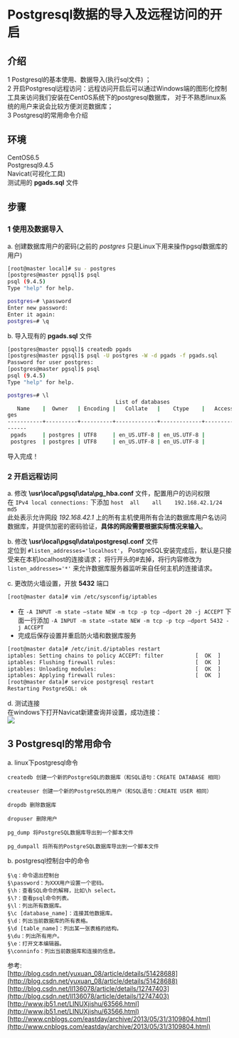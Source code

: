 # Postgresql数据的导入及远程访问的开启
## 介绍
1 Postgresql的基本使用、数据导入(执行sql文件)  ；  
2 开启Postgresql远程访问：远程访问开启后可以通过Windows端的图形化控制工具来访问我们安装在CentOS系统下的postgresql数据库，
对于不熟悉linux系统的用户来说会比较方便浏览数据库；  
3 Postgresql的常用命令介绍
## 环境
CentOS6.5  
Postgresql9.4.5  
Navicat(可视化工具)  
测试用的 **pgads.sql** 文件
## 步骤
### 1 使用及数据导入
a. 创建数据库用户的密码(之前的 *postgres* 只是Linux下用来操作pgsql数据库的用户)

```bash
[root@master local]# su - postgres
[postgres@master pgsql]$ psql
psql (9.4.5)
Type "help" for help.

postgres=# \password
Enter new password: 
Enter it again: 
postgres=# \q
```

b. 导入现有的 **pgads.sql** 文件

```bash
[postgres@master pgsql]$ createdb pgads
[postgres@master pgsql]$ psql -U postgres -W -d pgads -f pgads.sql
Password for user postgres: 
[postgres@master pgsql]$ psql
psql (9.4.5)
Type "help" for help.

postgres=# \l
                                  List of databases
   Name    |  Owner   | Encoding |   Collate   |    Ctype    |   Access privile
ges   
-----------+----------+----------+-------------+-------------+-----------------
------
 pgads     | postgres | UTF8     | en_US.UTF-8 | en_US.UTF-8 | 
 postgres  | postgres | UTF8     | en_US.UTF-8 | en_US.UTF-8 | 
```
导入完成！

### 2 开启远程访问
a. 修改 **\usr\local\pgsql\data\pg_hba.conf** 文件，配置用户的访问权限  
在 `IPv4 local connections:` 下添加 `host  all    all    192.168.42.1/24    md5`  
此处表示允许网段 *192.168.42.1* 上的所有主机使用所有合法的数据库用户名访问数据库，并提供加密的密码验证，**具体的网段需要根据实际情况来输入**。

b. 修改 **\usr\local\pgsql\data\postgresql.conf** 文件  
定位到 `#listen_addresses='localhost'`， PostgreSQL安装完成后，默认是只接受来在本机localhost的连接请求；
将行开头的#去掉，将行内容修改为 `listen_addresses='*'` 来允许数据库服务器监听来自任何主机的连接请求。

c. 更改防火墙设置，开放 **5432** 端口

```bash
[root@master data]# vim /etc/sysconfig/iptables
```
+ 在 `-A INPUT -m state –state NEW -m tcp -p tcp –dport 20 -j ACCEPT` 下面一行添加 `-A INPUT -m state –state NEW -m tcp -p tcp –dport 5432 -j ACCEPT`  
+ 完成后保存设置并重启防火墙和数据库服务
```bash
[root@master data]# /etc/init.d/iptables restart
iptables: Setting chains to policy ACCEPT: filter          [  OK  ]
iptables: Flushing firewall rules:                         [  OK  ]
iptables: Unloading modules:                               [  OK  ]
iptables: Applying firewall rules:                         [  OK  ]
[root@master data]# service postgresql restart
Restarting PostgreSQL: ok
```

d. 测试连接  
在windows下打开Navicat新建查询并设置，成功连接：  
![](http://ww3.sinaimg.cn/large/82c8e86egw1fb3ftokrahj20gh0ip40f.jpg)

## 3 Postgresql的常用命令
a. linux下postgresql命令

```
createdb 创建一个新的PostgreSQL的数据库（和SQL语句：CREATE DATABASE 相同） 

createuser 创建一个新的PostgreSQL的用户（和SQL语句：CREATE USER 相同） 

dropdb 删除数据库 

dropuser 删除用户 

pg_dump 将PostgreSQL数据库导出到一个脚本文件 

pg_dumpall 将所有的PostgreSQL数据库导出到一个脚本文件 
```

b. postgresql控制台中的命令

```
§\q：命令退出控制台
§\password：为XXX用户设置一个密码。
§\h：查看SQL命令的解释，比如\h select。
§\?：查看psql命令列表。
§\l：列出所有数据库。
§\c [database_name]：连接其他数据库。
§\d：列出当前数据库的所有表格。
§\d [table_name]：列出某一张表格的结构。
§\du：列出所有用户。
§\e：打开文本编辑器。
§\conninfo：列出当前数据库和连接的信息。
```

参考:  
[http://blog.csdn.net/yuxuan_08/article/details/51428688](http://blog.csdn.net/yuxuan_08/article/details/51428688)  
[http://blog.csdn.net/ll136078/article/details/12747403](http://blog.csdn.net/ll136078/article/details/12747403)  
[http://www.jb51.net/LINUXjishu/63566.html](http://www.jb51.net/LINUXjishu/63566.html)  
[http://www.cnblogs.com/eastday/archive/2013/05/31/3109804.html](http://www.cnblogs.com/eastday/archive/2013/05/31/3109804.html)